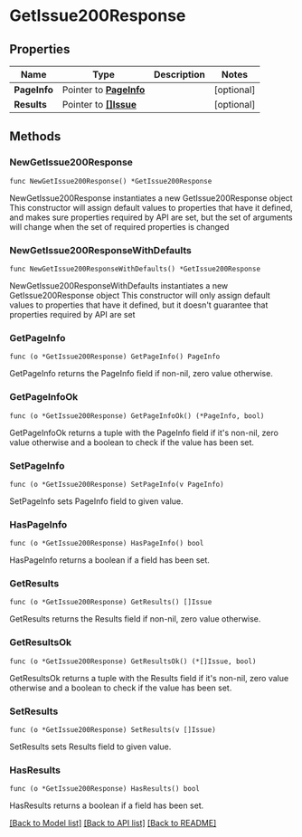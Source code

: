 # GetIssue200Response

## Properties

Name | Type | Description | Notes
------------ | ------------- | ------------- | -------------
**PageInfo** | Pointer to [**PageInfo**](PageInfo.md) |  | [optional] 
**Results** | Pointer to [**[]Issue**](Issue.md) |  | [optional] 

## Methods

### NewGetIssue200Response

`func NewGetIssue200Response() *GetIssue200Response`

NewGetIssue200Response instantiates a new GetIssue200Response object
This constructor will assign default values to properties that have it defined,
and makes sure properties required by API are set, but the set of arguments
will change when the set of required properties is changed

### NewGetIssue200ResponseWithDefaults

`func NewGetIssue200ResponseWithDefaults() *GetIssue200Response`

NewGetIssue200ResponseWithDefaults instantiates a new GetIssue200Response object
This constructor will only assign default values to properties that have it defined,
but it doesn't guarantee that properties required by API are set

### GetPageInfo

`func (o *GetIssue200Response) GetPageInfo() PageInfo`

GetPageInfo returns the PageInfo field if non-nil, zero value otherwise.

### GetPageInfoOk

`func (o *GetIssue200Response) GetPageInfoOk() (*PageInfo, bool)`

GetPageInfoOk returns a tuple with the PageInfo field if it's non-nil, zero value otherwise
and a boolean to check if the value has been set.

### SetPageInfo

`func (o *GetIssue200Response) SetPageInfo(v PageInfo)`

SetPageInfo sets PageInfo field to given value.

### HasPageInfo

`func (o *GetIssue200Response) HasPageInfo() bool`

HasPageInfo returns a boolean if a field has been set.

### GetResults

`func (o *GetIssue200Response) GetResults() []Issue`

GetResults returns the Results field if non-nil, zero value otherwise.

### GetResultsOk

`func (o *GetIssue200Response) GetResultsOk() (*[]Issue, bool)`

GetResultsOk returns a tuple with the Results field if it's non-nil, zero value otherwise
and a boolean to check if the value has been set.

### SetResults

`func (o *GetIssue200Response) SetResults(v []Issue)`

SetResults sets Results field to given value.

### HasResults

`func (o *GetIssue200Response) HasResults() bool`

HasResults returns a boolean if a field has been set.


[[Back to Model list]](../README.md#documentation-for-models) [[Back to API list]](../README.md#documentation-for-api-endpoints) [[Back to README]](../README.md)


